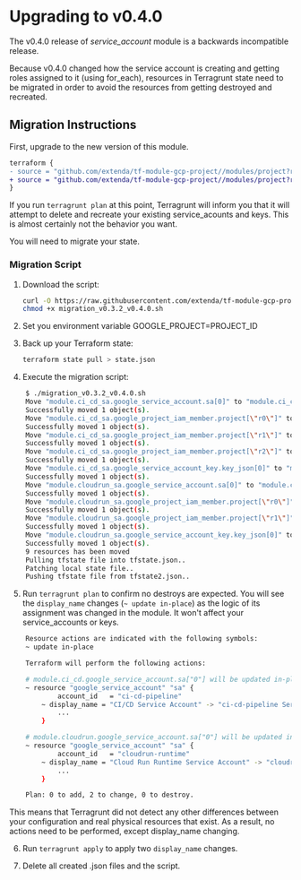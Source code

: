 # Upgrading to v0.4.0
The v0.4.0 release of _service_account_ module is a backwards incompatible release.

Because v0.4.0 changed how the service account is creating and getting roles assigned to it (using for_each), resources in Terragrunt state need to be migrated in order to avoid the resources from getting destroyed and recreated.

## Migration Instructions
First, upgrade to the new version of this module.

```diff
terraform {
- source = "github.com/extenda/tf-module-gcp-project//modules/project?ref=v0.3.2"
+ source = "github.com/extenda/tf-module-gcp-project//modules/project?ref=v0.4.0"
}
```
If you run `terragrunt plan` at this point, Terragrunt will inform you that it will attempt to delete and recreate your existing service_acounts and keys. This is almost certainly not the behavior you want.

You will need to migrate your state.

### Migration Script

1.  Download the script:

    ```sh
    curl -O https://raw.githubusercontent.com/extenda/tf-module-gcp-project/master/docs/migration_v0.3.2_v0.4.0.sh
    chmod +x migration_v0.3.2_v0.4.0.sh
    ```

2. Set you environment variable GOOGLE_PROJECT=PROJECT_ID

3.  Back up your Terraform state:

    ```sh
    terraform state pull > state.json
    ```

4. Execute the migration script:

```sh
    $ ./migration_v0.3.2_v0.4.0.sh
    Move "module.ci_cd_sa.google_service_account.sa[0]" to "module.ci_cd_sa.google_service_account.sa[\"0\"]"
    Successfully moved 1 object(s).
    Move "module.ci_cd_sa.google_project_iam_member.project[\"r0\"]" to "module.ci_cd_sa.google_project_iam_member.project-roles[\"0.0\"]"
    Successfully moved 1 object(s).
    Move "module.ci_cd_sa.google_project_iam_member.project[\"r1\"]" to "module.ci_cd_sa.google_project_iam_member.project-roles[\"0.1\"]"
    Successfully moved 1 object(s).
    Move "module.ci_cd_sa.google_project_iam_member.project[\"r2\"]" to "module.ci_cd_sa.google_project_iam_member.project-roles[\"0.2\"]"
    Successfully moved 1 object(s).
    Move "module.ci_cd_sa.google_service_account_key.key_json[0]" to "module.ci_cd_sa.google_service_account_key.key_json[\"0\"]"
    Successfully moved 1 object(s).
    Move "module.cloudrun_sa.google_service_account.sa[0]" to "module.cloudrun_sa.google_service_account.sa[\"0\"]"
    Successfully moved 1 object(s).
    Move "module.cloudrun_sa.google_project_iam_member.project[\"r0\"]" to "module.cloudrun_sa.google_project_iam_member.project-roles[\"0.0\"]"
    Successfully moved 1 object(s).
    Move "module.cloudrun_sa.google_project_iam_member.project[\"r1\"]" to "module.cloudrun_sa.google_project_iam_member.project-roles[\"0.1\"]"
    Successfully moved 1 object(s).
    Move "module.cloudrun_sa.google_service_account_key.key_json[0]" to "module.cloudrun_sa.google_service_account_key.key_json[\"0\"]"
    Successfully moved 1 object(s).
    9 resources has been moved
    Pulling tfstate file into tfstate.json..
    Patching local state file..
    Pushing tfstate file from tfstate2.json..
```

5.  Run `terragrunt plan` to confirm no destroys are expected. You will see the `display_name` changes (`~ update in-place`) as the logic of its assignment was changed in the module. It won't affect your service_accounts or keys.

```sh 
    Resource actions are indicated with the following symbols:
    ~ update in-place

    Terraform will perform the following actions:

    # module.ci_cd.google_service_account.sa["0"] will be updated in-place
    ~ resource "google_service_account" "sa" {
            account_id   = "ci-cd-pipeline"
        ~ display_name = "CI/CD Service Account" -> "ci-cd-pipeline Service Account"
            ...
        }

    # module.cloudrun.google_service_account.sa["0"] will be updated in-place
    ~ resource "google_service_account" "sa" {
            account_id   = "cloudrun-runtime"
        ~ display_name = "Cloud Run Runtime Service Account" -> "cloudrun-runtime Service Account"
            ...
        }

    Plan: 0 to add, 2 to change, 0 to destroy.
```
This means that Terragrunt did not detect any other differences between your
configuration and real physical resources that exist. As a result, no
actions need to be performed, except display_name changing.

6. Run `terragrunt apply` to apply two `display_name` changes.

7. Delete all created .json files and the script.